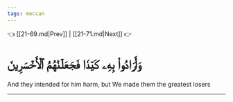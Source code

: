 ```yaml
---
tags: meccan
---
```


👈 [[21-69.md|Prev]] | [[21-71.md|Next]] 👉

# وَأَرَادُواْ بِهِۦ كَيۡدٗا فَجَعَلۡنَٰهُمُ ٱلۡأَخۡسَرِينَ

And they intended for him harm, but We made them the greatest losers

---

